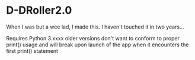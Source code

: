 # D-DRoller2.0
When I was but a wee lad, I made this. I haven't touched it in two years...

Requires Python 3.xxxx older versions don't want to conform to proper print() usage and will break upon launch of the app when it encounters the first print() statement
